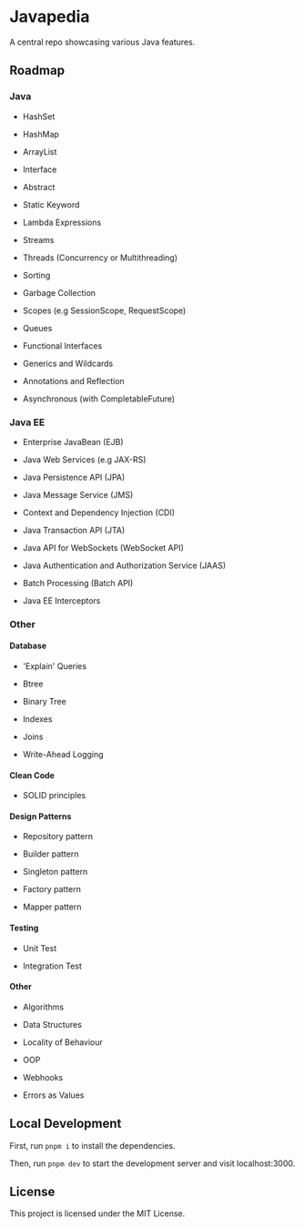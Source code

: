 # Javapedia

A central repo showcasing various Java features.

## Roadmap

### Java

- HashSet

- HashMap

- ArrayList

- Interface

- Abstract

- Static Keyword

- Lambda Expressions

- Streams

- Threads (Concurrency or Multithreading)

- Sorting

- Garbage Collection

- Scopes (e.g SessionScope, RequestScope)

- Queues

- Functional Interfaces

- Generics and Wildcards

- Annotations and Reflection

- Asynchronous (with CompletableFuture)

### Java EE

- Enterprise JavaBean (EJB)

- Java Web Services (e.g JAX-RS)

- Java Persistence API (JPA)

- Java Message Service (JMS)

- Context and Dependency Injection (CDI)

- Java Transaction API (JTA)

- Java API for WebSockets (WebSocket API)

- Java Authentication and Authorization Service (JAAS)

- Batch Processing (Batch API)

- Java EE Interceptors

### Other

#### Database

- 'Explain' Queries

- Btree

- Binary Tree

- Indexes

- Joins

- Write-Ahead Logging

#### Clean Code

- SOLID principles

#### Design Patterns

- Repository pattern

- Builder pattern

- Singleton pattern

- Factory pattern

- Mapper pattern

#### Testing

- Unit Test

- Integration Test

#### Other

- Algorithms

- Data Structures

- Locality of Behaviour

- OOP

- Webhooks

- Errors as Values

## Local Development

First, run `pnpm i` to install the dependencies.

Then, run `pnpm dev` to start the development server and visit localhost:3000.

## License

This project is licensed under the MIT License.

